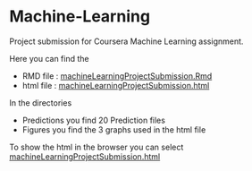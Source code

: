 # Machine-Learning
Project submission for Coursera Machine Learning assignment.

Here you can find the
- RMD file : [machineLearningProjectSubmission.Rmd](https://github.com/PeterGeers/Machine-Learning/blob/master/machineLearningProjectSubmission.Rmd)
- html file : [machineLearningProjectSubmission.html](https://github.com/PeterGeers/Machine-Learning/blob/master/machineLearningProjectSubmission.html)

In the directories
- Predictions you find 20 Prediction files
- Figures you find the 3 graphs used in the html file

To show the html in the browser you can select [machineLearningProjectSubmission.html](http://PeterGeers.github.io/Machine-Learning/machineLearningProjectSubmission.html)
